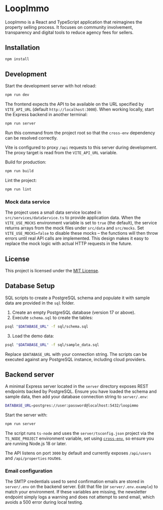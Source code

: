 # LoopImmo

LoopImmo is a React and TypeScript application that reimagines the property selling process. It focuses on community involvement, transparency and digital tools to reduce agency fees for sellers.

## Installation

```bash
npm install
```

## Development

Start the development server with hot reload:

```bash
npm run dev
```

The frontend expects the API to be available on the URL specified by
`VITE_API_URL` (default `http://localhost:3000`). When working locally, start the
Express backend in another terminal:

```bash
npm run server
```
Run this command from the project root so that the `cross-env` dependency can be
resolved correctly.

Vite is configured to proxy `/api` requests to this server during development.
The proxy target is read from the `VITE_API_URL` variable.

Build for production:

```bash
npm run build
```

Lint the project:

```bash
npm run lint
```

### Mock data service

The project uses a small data service located in `src/services/dataService.ts` to
provide application data. When the `VITE_USE_MOCKS` environment variable is set
to `true` (the default), the service returns arrays from the mock files under
`src/data` and `src/mocks`. Set `VITE_USE_MOCKS=false` to disable these mocks –
the functions will then throw errors until real API calls are implemented.
This design makes it easy to replace the mock logic with actual HTTP requests in
the future.


## License

This project is licensed under the [MIT License](LICENSE).

## Database Setup

SQL scripts to create a PostgreSQL schema and populate it with sample data are provided in the `sql` folder.

1. Create an empty PostgreSQL database (version 17 or above).
2. Execute `schema.sql` to create the tables:

```bash
psql "$DATABASE_URL" -f sql/schema.sql
```

3. Load the demo data:

```bash
psql "$DATABASE_URL" -f sql/sample_data.sql
```

Replace `$DATABASE_URL` with your connection string. The scripts can be executed against any PostgreSQL instance, including cloud providers.

## Backend server

A minimal Express server located in the `server` directory exposes REST endpoints backed by PostgreSQL. Ensure you have loaded the schema and sample data, then add your database connection string to `server/.env`:

```bash
DATABASE_URL=postgres://user:password@localhost:5432/loopimmo
```

Start the server with:

```bash
npm run server
```

The script runs `ts-node` and uses the
`server/tsconfig.json` project via the `TS_NODE_PROJECT` environment variable,
set using [`cross-env`](https://www.npmjs.com/package/cross-env), so ensure you
are running Node.js 18 or later.

The API listens on port `3000` by default and currently exposes `/api/users` and `/api/properties` routes.

### Email configuration

The SMTP credentials used to send confirmation emails are stored in `server/.env` on
the backend server. Edit that file (or `server/.env.example`) to match your environment.
If these variables are missing, the newsletter endpoint simply logs a warning and
does not attempt to send email, which avoids a 500 error during local testing.

